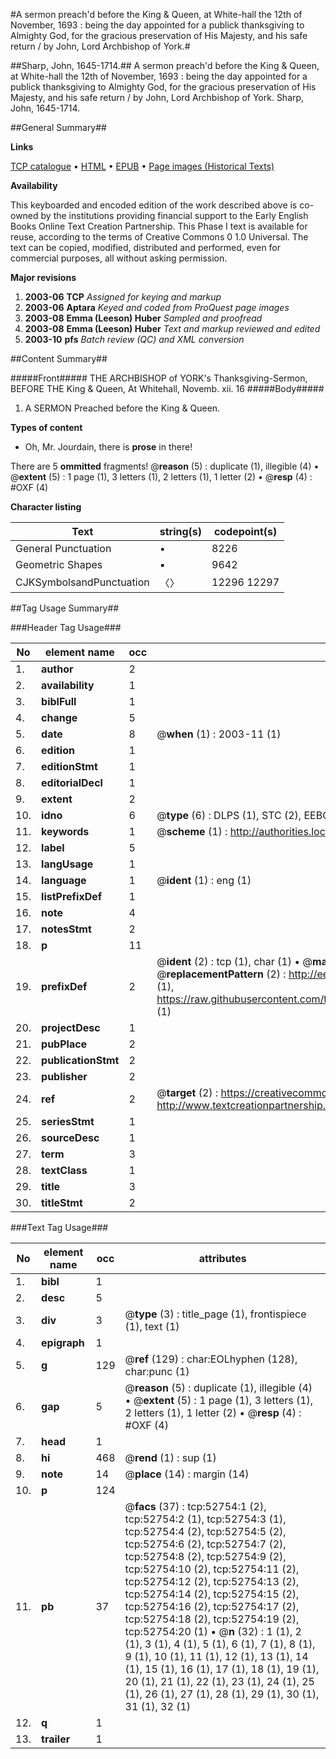 #A sermon preach'd before the King & Queen, at White-hall the 12th of November, 1693 : being the day appointed for a publick thanksgiving to Almighty God, for the gracious preservation of His Majesty, and his safe return / by John, Lord Archbishop of York.#

##Sharp, John, 1645-1714.##
A sermon preach'd before the King & Queen, at White-hall the 12th of November, 1693 : being the day appointed for a publick thanksgiving to Almighty God, for the gracious preservation of His Majesty, and his safe return / by John, Lord Archbishop of York.
Sharp, John, 1645-1714.

##General Summary##

**Links**

[TCP catalogue](http://www.ota.ox.ac.uk/tcp/)  • 
[HTML](http://tei.it.ox.ac.uk/tcp/Texts-HTML/free/A59/A59570.html)  • 
[EPUB](http://tei.it.ox.ac.uk/tcp/Texts-EPUB/free/A59/A59570.epub) • 
[Page images (Historical Texts)](https://data.historicaltexts.jisc.ac.uk/view?pubId=eebo-12031971e&pageId=eebo-12031971e-52754-1)

**Availability**

This keyboarded and encoded edition of the
	       work described above is co-owned by the institutions
	       providing financial support to the Early English Books
	       Online Text Creation Partnership. This Phase I text is
	       available for reuse, according to the terms of Creative
	       Commons 0 1.0 Universal. The text can be copied,
	       modified, distributed and performed, even for
	       commercial purposes, all without asking permission.

**Major revisions**

1. __2003-06__ __TCP__ *Assigned for keying and markup*
1. __2003-06__ __Aptara__ *Keyed and coded from ProQuest page images*
1. __2003-08__ __Emma (Leeson) Huber__ *Sampled and proofread*
1. __2003-08__ __Emma (Leeson) Huber__ *Text and markup reviewed and edited*
1. __2003-10__ __pfs__ *Batch review (QC) and XML conversion*

##Content Summary##

#####Front#####
THE
ARCHBISHOP of YORK's
Thanksgiving-Sermon,
BEFORE THE
King & Queen,
At Whitehall, Novemb. xii. 16
#####Body#####

1. A
SERMON
Preached before the
King & Queen.

**Types of content**

  * Oh, Mr. Jourdain, there is **prose** in there!

There are 5 **ommitted** fragments! 
 @__reason__ (5) : duplicate (1), illegible (4)  •  @__extent__ (5) : 1 page (1), 3 letters (1), 2 letters (1), 1 letter (2)  •  @__resp__ (4) : #OXF (4)

**Character listing**


|Text|string(s)|codepoint(s)|
|---|---|---|
|General Punctuation|•|8226|
|Geometric Shapes|▪|9642|
|CJKSymbolsandPunctuation|〈〉|12296 12297|

##Tag Usage Summary##

###Header Tag Usage###

|No|element name|occ|attributes|
|---|---|---|---|
|1.|__author__|2||
|2.|__availability__|1||
|3.|__biblFull__|1||
|4.|__change__|5||
|5.|__date__|8| @__when__ (1) : 2003-11 (1)|
|6.|__edition__|1||
|7.|__editionStmt__|1||
|8.|__editorialDecl__|1||
|9.|__extent__|2||
|10.|__idno__|6| @__type__ (6) : DLPS (1), STC (2), EEBO-CITATION (1), OCLC (1), VID (1)|
|11.|__keywords__|1| @__scheme__ (1) : http://authorities.loc.gov/ (1)|
|12.|__label__|5||
|13.|__langUsage__|1||
|14.|__language__|1| @__ident__ (1) : eng (1)|
|15.|__listPrefixDef__|1||
|16.|__note__|4||
|17.|__notesStmt__|2||
|18.|__p__|11||
|19.|__prefixDef__|2| @__ident__ (2) : tcp (1), char (1)  •  @__matchPattern__ (2) : ([0-9\-]+):([0-9IVX]+) (1), (.+) (1)  •  @__replacementPattern__ (2) : http://eebo.chadwyck.com/downloadtiff?vid=$1&page=$2 (1), https://raw.githubusercontent.com/textcreationpartnership/Texts/master/tcpchars.xml#$1 (1)|
|20.|__projectDesc__|1||
|21.|__pubPlace__|2||
|22.|__publicationStmt__|2||
|23.|__publisher__|2||
|24.|__ref__|2| @__target__ (2) : https://creativecommons.org/publicdomain/zero/1.0/ (1), http://www.textcreationpartnership.org/docs/. (1)|
|25.|__seriesStmt__|1||
|26.|__sourceDesc__|1||
|27.|__term__|3||
|28.|__textClass__|1||
|29.|__title__|3||
|30.|__titleStmt__|2||


###Text Tag Usage###

|No|element name|occ|attributes|
|---|---|---|---|
|1.|__bibl__|1||
|2.|__desc__|5||
|3.|__div__|3| @__type__ (3) : title_page (1), frontispiece (1), text (1)|
|4.|__epigraph__|1||
|5.|__g__|129| @__ref__ (129) : char:EOLhyphen (128), char:punc (1)|
|6.|__gap__|5| @__reason__ (5) : duplicate (1), illegible (4)  •  @__extent__ (5) : 1 page (1), 3 letters (1), 2 letters (1), 1 letter (2)  •  @__resp__ (4) : #OXF (4)|
|7.|__head__|1||
|8.|__hi__|468| @__rend__ (1) : sup (1)|
|9.|__note__|14| @__place__ (14) : margin (14)|
|10.|__p__|124||
|11.|__pb__|37| @__facs__ (37) : tcp:52754:1 (2), tcp:52754:2 (1), tcp:52754:3 (1), tcp:52754:4 (2), tcp:52754:5 (2), tcp:52754:6 (2), tcp:52754:7 (2), tcp:52754:8 (2), tcp:52754:9 (2), tcp:52754:10 (2), tcp:52754:11 (2), tcp:52754:12 (2), tcp:52754:13 (2), tcp:52754:14 (2), tcp:52754:15 (2), tcp:52754:16 (2), tcp:52754:17 (2), tcp:52754:18 (2), tcp:52754:19 (2), tcp:52754:20 (1)  •  @__n__ (32) : 1 (1), 2 (1), 3 (1), 4 (1), 5 (1), 6 (1), 7 (1), 8 (1), 9 (1), 10 (1), 11 (1), 12 (1), 13 (1), 14 (1), 15 (1), 16 (1), 17 (1), 18 (1), 19 (1), 20 (1), 21 (1), 22 (1), 23 (1), 24 (1), 25 (1), 26 (1), 27 (1), 28 (1), 29 (1), 30 (1), 31 (1), 32 (1)|
|12.|__q__|1||
|13.|__trailer__|1||
